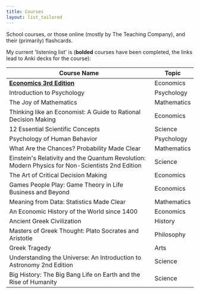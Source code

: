 ```yaml
---
title: Courses
layout: list_tailored
---
```


School courses, or those online (mostly by The Teaching Company), and their (primarily) flashcards.

My current 'listening list' is (**bolded** courses have been completed, the links lead to Anki decks for the course):

| Course Name                                                                                     | Topic       |
|-------------------------------------------------------------------------------------------------|-------------|
| [**Economics 3rd Edition**](https://ankiweb.net/shared/info/1953935834?cb=1759575468181)                                                                           | Economics   |
| Introduction to Psychology                                                                      | Psychology  |
| The Joy of Mathematics                                                                          | Mathematics |
| Thinking like an Economist: A Guide to Rational Decision Making                                 | Economics   |
| 12 Essential Scientific Concepts                                                                | Science     |
| Psychology of Human Behavior                                                                    | Psychology  |
| What Are the Chances? Probability Made Clear                                                    | Mathematics |
| Einstein's Relativity and the Quantum Revolution: Modern Physics for Non-Scientists 2nd Edition | Science     |
| The Art of Critical Decision Making                                                             | Economics   |
| Games People Play: Game Theory in Life Business and Beyond                                      | Economics   |
| Meaning from Data: Statistics Made Clear                                                        | Mathematics |
| An Economic History of the World since 1400                                                     | Economics   |
| Ancient Greek Civilization                                                                      | History     |
| Masters of Greek Thought: Plato Socrates and Aristotle                                          | Philosophy  |
| Greek Tragedy                                                                                   | Arts        |
| Understanding the Universe: An Introduction to Astronomy 2nd Edition                            | Science     |
| Big History: The Big Bang Life on Earth and the Rise of Humanity                                | Science     |